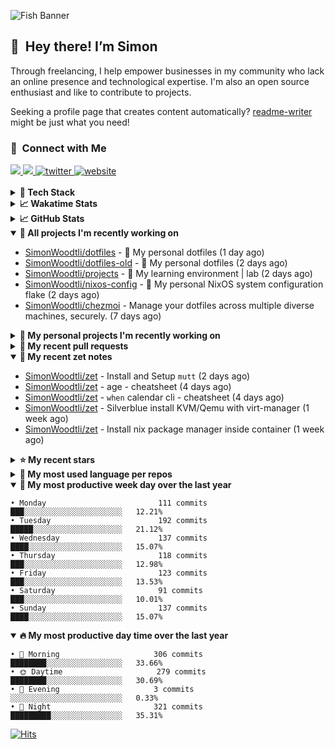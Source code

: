 ![Fish Banner](assets/fish.webp)

## 👋 &nbsp;Hey there! I’m Simon

Through freelancing, I help empower businesses in my community who lack
an online presence and technological expertise. I'm also an open source
enthusiast and like to contribute to projects.

Seeking a profile page that creates content automatically?
[readme-writer] might be just what you need!

### 🤝 &nbsp;Connect with Me

<div align="left">
<a href="https://linkedin.com/in/simonwoodtli" target="_blank">
<img src="https://img.shields.io/badge/linkedin-1E77B5?style=for-the-badge&logo=linkedin&logoColor=white alt=linkedin" />
</a>
<a href="https://github.com/simonwoodtli" target="_blank">
<img src="https://img.shields.io/badge/github-24292E?style=for-the-badge&logo=github&logoColor=white alt=github" />
</a>
<a href="https://twitter.com/simonwoodtlidev" target="_blank">
<img src="https://img.shields.io/badge/twitter-26a7de?style=for-the-badge&logo=twitter&logoColor=white" alt="twitter"/>
</a>
<a href="https://simonwoodtli.com" target="_blank">
<img src="https://img.shields.io/badge/website-E2925F?style=for-the-badge&logo=google-chrome&logoColor=white" alt="website"/>
</a>
</div>
<br/>


<details>
  <summary><b>🧰 Tech Stack</b></summary>
  <div align="center">

  ![JavaScript](https://img.shields.io/badge/-JavaScript-333333?style=flat&logo=javascript)&nbsp;
  ![HTML](https://img.shields.io/badge/-HTML-333333?style=flat&logo=HTML5)&nbsp;
  ![CSS](https://img.shields.io/badge/-CSS-333333?style=flat&logo=CSS3&logoColor=1572B6)&nbsp;
  ![Shell](https://img.shields.io/badge/-Bash-333333?style=flat&logo=shell)&nbsp;
  ![Python](https://img.shields.io/badge/-Python-333333?style=flat&logo=python)&nbsp;
  ![Go](https://img.shields.io/badge/-Go-333333?style=flat&logo=go)&nbsp;
  ![PostgreSQL](https://img.shields.io/badge/-PostgreSQL-333333?style=flat&logo=postgresql)&nbsp;
  ![MongoDB](https://img.shields.io/badge/-MongoDB-333333?style=flat&logo=mongodb)
  ![Node.js](https://img.shields.io/badge/-Node.js-333333?style=flat&logo=node.js)&nbsp;
  ![Bootstrap](https://img.shields.io/badge/-Bootstrap-333333?style=flat&logo=bootstrap&logoColor=563D7C)&nbsp;
  ![Git](https://img.shields.io/badge/-Git-333333?style=flat&logo=git)&nbsp;
  ![GitHub Actions](https://img.shields.io/badge/-GitHub%20Actions-333333?style=flat&logo=github)&nbsp;
  ![Docker](https://img.shields.io/badge/-Docker-333333?style=flat&logo=docker)&nbsp;
  ![Markdown](https://img.shields.io/badge/-Markdown-333333?style=flat&logo=markdown)&nbsp;
  ![Vim](https://img.shields.io/badge/-Vim-333333?style=flat&logo=vim)&nbsp;
  ![Linux](https://img.shields.io/badge/-Linux-333333?style=flat&logo=linux)&nbsp;
  </div>
</details>

<details>
  <summary><b>📈 Wakatime Stats</b></summary>
  <p align="center"><a href="https://wakatime.com/@SimonWoodtli">
  <img align="center" width="400" height="300" src="https://wakatime.com/share/@SimonWoodtli/7761bcef-e104-47d9-912a-dfd6bf08868b.svg" />
  </a>
  <a href="https://wakatime.com/@SimonWoodtli">
  <img align="center" width="400" height="300" src="https://wakatime.com/share/@SimonWoodtli/341953df-6a40-47b7-8220-ace4eabe0a17.svg" />
  </a></p>

  <h4><b>💬 I've been working with the following languages over the last 7 days</b></h4>

```
• Cheetah                        15 hrs 38 mins                 ██████████░░░░░░░░░░░░░░░   41.47%
• Markdown                       6 hrs 9 mins                   ████░░░░░░░░░░░░░░░░░░░░░   16.31%
• sh                             5 hrs 55 mins                  ████░░░░░░░░░░░░░░░░░░░░░   15.71%
• Bash                           3 hrs 46 mins                  ███░░░░░░░░░░░░░░░░░░░░░░   10%
• YAML                           2 hrs 5 mins                   █░░░░░░░░░░░░░░░░░░░░░░░░   5.55%
• Other                          55 mins                        █░░░░░░░░░░░░░░░░░░░░░░░░   2.45%
• Vim Script                     22 mins                        ░░░░░░░░░░░░░░░░░░░░░░░░░   0.99%
• calendar                       21 mins                        ░░░░░░░░░░░░░░░░░░░░░░░░░   0.95%
• gitconfig                      21 mins                        ░░░░░░░░░░░░░░░░░░░░░░░░░   0.95%
• conf                           20 mins                        ░░░░░░░░░░░░░░░░░░░░░░░░░   0.91%
• JSON                           15 mins                        ░░░░░░░░░░░░░░░░░░░░░░░░░   0.68%
• Perl                           14 mins                        ░░░░░░░░░░░░░░░░░░░░░░░░░   0.62%
• tmux                           13 mins                        ░░░░░░░░░░░░░░░░░░░░░░░░░   0.59%
• Nix                            12 mins                        ░░░░░░░░░░░░░░░░░░░░░░░░░   0.56%
• neomuttrc                      11 mins                        ░░░░░░░░░░░░░░░░░░░░░░░░░   0.51%
• dosini                         8 mins                         ░░░░░░░░░░░░░░░░░░░░░░░░░   0.39%
• INI                            6 mins                         ░░░░░░░░░░░░░░░░░░░░░░░░░   0.29%
• gitignore                      5 mins                         ░░░░░░░░░░░░░░░░░░░░░░░░░   0.26%
• Python                         4 mins                         ░░░░░░░░░░░░░░░░░░░░░░░░░   0.22%
• sshconfig                      4 mins                         ░░░░░░░░░░░░░░░░░░░░░░░░░   0.21%
• log                            2 mins                         ░░░░░░░░░░░░░░░░░░░░░░░░░   0.13%
• JavaScript                     2 mins                         ░░░░░░░░░░░░░░░░░░░░░░░░░   0.09%
• CSS                            1 min                          ░░░░░░░░░░░░░░░░░░░░░░░░░   0.07%
• mailcap                        1 min                          ░░░░░░░░░░░░░░░░░░░░░░░░░   0.05%
• Text                           1 min                          ░░░░░░░░░░░░░░░░░░░░░░░░░   0.05%
```

  <h4>👷 I've been working on the following projects over the last 7 days</h4>

```
• chezmoi                        12 hrs 25 mins                 ████████░░░░░░░░░░░░░░░░░   32.96%
• dotfiles                       11 hrs 18 mins                 ███████░░░░░░░░░░░░░░░░░░   29.98%
• Unknown Project                5 hrs                          ███░░░░░░░░░░░░░░░░░░░░░░   13.28%
• zet                            4 hrs 8 mins                   ███░░░░░░░░░░░░░░░░░░░░░░   11%
• Private                        2 hrs 24 mins                  ██░░░░░░░░░░░░░░░░░░░░░░░   6.39%
• dotfiles-old                   1 hr 13 mins                   █░░░░░░░░░░░░░░░░░░░░░░░░   3.23%
• projects                       47 mins                        █░░░░░░░░░░░░░░░░░░░░░░░░   2.1%
• nixos-config                   15 mins                        ░░░░░░░░░░░░░░░░░░░░░░░░░   0.68%
• foo                            7 mins                         ░░░░░░░░░░░░░░░░░░░░░░░░░   0.32%
• readme-writer                  1 min                          ░░░░░░░░░░░░░░░░░░░░░░░░░   0.06%
```

  <h4><b>🛠️ I've been working with the following editors over the last 7 days</b></h4>

```
• Vim                            37 hrs 43 mins                 █████████████████████████   100%
```

  <h4><b>💻 I've been working with the following operating systems over the last 7 days</b></h4>

```
• Linux                          37 hrs 43 mins                 █████████████████████████   100%
```

</details>

<details>
  <summary><b>📈 GitHub Stats</b></summary>
  <div align="center"><a href="https://github.com/anuraghazra/github-readme-stats"><img
  src="https://github-readme-stats.vercel.app/api?username=simonwoodtli&show_icons=true&locale=en&theme=gruvbox"
  align="center" width="40%" height="20%"/></a>
  <a href="https://github-readme-streak-stats.herokuapp.com/"><img src="https://github-readme-streak-stats.herokuapp.com/?user=simonwoodtli&theme=gruvbox"
  align="center" width="40%" height="20%"/></a>
  </div>
</details>

<details open="">
  <summary><b>👷 All projects I'm recently working on</b></summary>

* [SimonWoodtli/dotfiles](https://github.com/SimonWoodtli/dotfiles) - 🏡 My personal dotfiles (1 day ago)
* [SimonWoodtli/dotfiles-old](https://github.com/SimonWoodtli/dotfiles-old) - 🏡 My personal dotfiles (2 days ago)
* [SimonWoodtli/projects](https://github.com/SimonWoodtli/projects) - 🌳 My learning environment | lab (2 days ago)
* [SimonWoodtli/nixos-config](https://github.com/SimonWoodtli/nixos-config) - 🏡 My personal NixOS system configuration flake (2 days ago)
* [SimonWoodtli/chezmoi](https://github.com/SimonWoodtli/chezmoi) - Manage your dotfiles across multiple diverse machines, securely. (7 days ago)

</details>
<details>
  <summary><b>🌱 My personal projects I'm recently working on</b></summary>

* [SimonWoodtli/dotfiles](https://github.com/SimonWoodtli/dotfiles) - 🏡 My personal dotfiles (1 day ago)
* [SimonWoodtli/dotfiles-old](https://github.com/SimonWoodtli/dotfiles-old) - 🏡 My personal dotfiles (2 days ago)
* [SimonWoodtli/projects](https://github.com/SimonWoodtli/projects) - 🌳 My learning environment | lab (2 days ago)
* [SimonWoodtli/nixos-config](https://github.com/SimonWoodtli/nixos-config) - 🏡 My personal NixOS system configuration flake (2 days ago)
* [SimonWoodtli/chezmoi](https://github.com/SimonWoodtli/chezmoi) - Manage your dotfiles across multiple diverse machines, securely. (7 days ago)

</details>
<details>
  <summary><b>🔨 My recent pull requests</b></summary>

* [feat: add wireguard-generate-keys script](https://github.com/SimonWoodtli/dotfiles-old/pull/14) on [SimonWoodtli/dotfiles-old](https://github.com/SimonWoodtli/dotfiles-old) (6 months ago)
* [feat: add video-to-gif script](https://github.com/SimonWoodtli/dotfiles-old/pull/13) on [SimonWoodtli/dotfiles-old](https://github.com/SimonWoodtli/dotfiles-old) (6 months ago)
* [feat: add spoof-mac-linux script](https://github.com/SimonWoodtli/dotfiles-old/pull/12) on [SimonWoodtli/dotfiles-old](https://github.com/SimonWoodtli/dotfiles-old) (6 months ago)
* [feat: add sp-tmux script](https://github.com/SimonWoodtli/dotfiles-old/pull/11) on [SimonWoodtli/dotfiles-old](https://github.com/SimonWoodtli/dotfiles-old) (6 months ago)
* [feat: add sp script](https://github.com/SimonWoodtli/dotfiles-old/pull/10) on [SimonWoodtli/dotfiles-old](https://github.com/SimonWoodtli/dotfiles-old) (6 months ago)

</details>
<details open="">
  <summary><b>📝 My recent zet notes</b></summary>

* [SimonWoodtli/zet](https://github.com/SimonWoodtli/zet/tree/922c07ce713a428d56ac4af1b8c8572533e26066/20230317140539) - Install and Setup `mutt` (2 days ago)
* [SimonWoodtli/zet](https://github.com/SimonWoodtli/zet/tree/322a3fb47e64015a1a697c6d21b3cdecf50d3f05/20230315195114) - age - cheatsheet (4 days ago)
* [SimonWoodtli/zet](https://github.com/SimonWoodtli/zet/tree/0ec4f91235d41f624f80b323fff7cd40397c597f/20230315153248) - `when` calendar cli - cheatsheet (4 days ago)
* [SimonWoodtli/zet](https://github.com/SimonWoodtli/zet/tree/010b4685fc8ab4d656f91decb0e76e5f01ff6cfb/20230309195404) - Silverblue install KVM/Qemu with virt-manager (1 week ago)
* [SimonWoodtli/zet](https://github.com/SimonWoodtli/zet/tree/838e837b1d7741f388c1928cbcd8d8a635fd3a17/20230309230811) - Install nix package manager inside container (1 week ago)

</details>
<details>
  <summary><b>⭐ My recent stars</b></summary>

* [mozilla/sops](https://github.com/mozilla/sops) - Simple and flexible tool for managing secrets (1 day ago)
* [casey/just](https://github.com/casey/just) - 🤖 Just a command runner (1 week ago)
* [ublue-os/main](https://github.com/ublue-os/main) - An OCI base image of Fedora with batteries included (1 week ago)
* [ublue-os/boxkit](https://github.com/ublue-os/boxkit) - A blingier starting image for Toolbx and Distrobox. (1 week ago)
* [twpayne/chezmoi](https://github.com/twpayne/chezmoi) - Manage your dotfiles across multiple diverse machines, securely. (1 week ago)

</details>
<details>
  <summary><b>💬 My most used language per repos</b></summary>

```
• Shell                          7 repos                        █████████████░░░░░░░░░░░░   53.85%
• JavaScript                     1 repo                         ██░░░░░░░░░░░░░░░░░░░░░░░   7.69%
• CSS                            3 repos                        ██████░░░░░░░░░░░░░░░░░░░   23.08%
• Nix                            1 repo                         ██░░░░░░░░░░░░░░░░░░░░░░░   7.69%
• HTML                           1 repo                         ██░░░░░░░░░░░░░░░░░░░░░░░   7.69%
```

</details>
<details open="">
  <summary><b>📆 My most productive week day over the last year</b></summary>

```
• Monday                         111 commits                    ███░░░░░░░░░░░░░░░░░░░░░░   12.21%
• Tuesday                        192 commits                    █████░░░░░░░░░░░░░░░░░░░░   21.12%
• Wednesday                      137 commits                    ████░░░░░░░░░░░░░░░░░░░░░   15.07%
• Thursday                       118 commits                    ███░░░░░░░░░░░░░░░░░░░░░░   12.98%
• Friday                         123 commits                    ███░░░░░░░░░░░░░░░░░░░░░░   13.53%
• Saturday                       91 commits                     ███░░░░░░░░░░░░░░░░░░░░░░   10.01%
• Sunday                         137 commits                    ████░░░░░░░░░░░░░░░░░░░░░   15.07%
```

</details>
<details open="">
  <summary><b>🔥 My most productive day time over the last year</b></summary>

```
• 🌅 Morning                     306 commits                    ████████░░░░░░░░░░░░░░░░░   33.66%
• 🌞 Daytime                     279 commits                    ████████░░░░░░░░░░░░░░░░░   30.69%
• 🌇 Evening                     3 commits                      ░░░░░░░░░░░░░░░░░░░░░░░░░   0.33%
• 🌃 Night                       321 commits                    █████████░░░░░░░░░░░░░░░░   35.31%
```

</details>

[![Hits](https://hits.seeyoufarm.com/api/count/incr/badge.svg?url=https%3A%2F%2Fgithub.com%2Fsimonwoodtli&count_bg=%23689D6A&title_bg=%23282828&icon=&icon_color=%23E7E7E7&title=views+%28today+%2F+total%29&edge_flat=false)](https://hits.seeyoufarm.com)

[readme-writer]: <https://github.com/SimonWoodtli/readme-writer>

